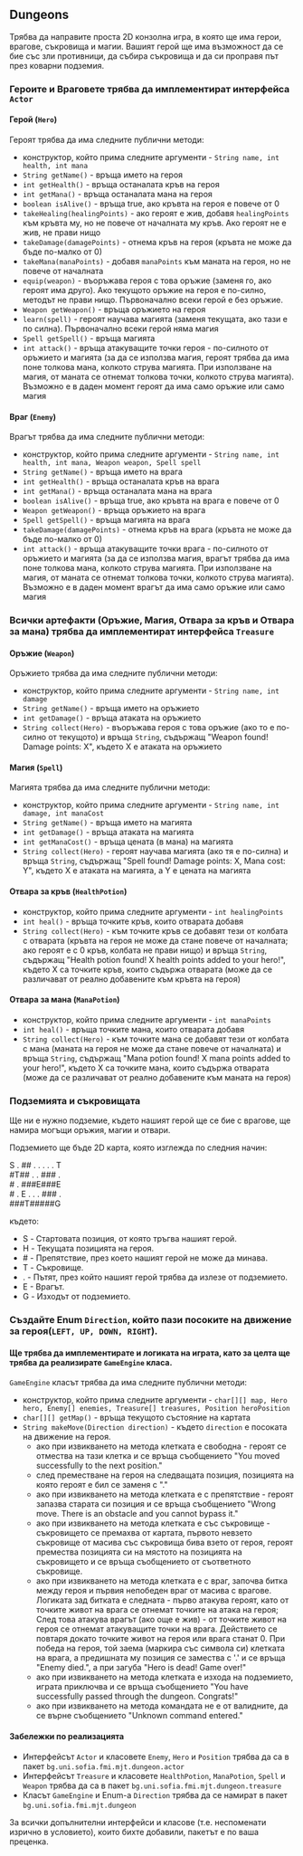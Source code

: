 ## Dungeons

Трябва да направите проста 2D конзолна игра, в която ще има герои, врагове, съкровища и магии. Вашият герой ще има възможност да се бие със зли противници, да събира съкровища и да си проправя път през коварни подземия.

### Героите и Враговете трябва да имплементират интерфейса `Actor`

#### Герой (`Hero`)

Героят трябва да има следните публични методи:

* конструктор, който прима следните аргументи - `String name, int health, int mana`
* `String getName()` - връща името на героя
* `int getHealth()` - връща останалата кръв на героя
* `int getMana()` - връща останалата мана на героя
* `boolean isAlive()` - връща true, ако кръвта на героя е повече от 0
* `takeHealing(healingPoints)` - ако героят е жив, добавя `healingPoints` към кръвта му, но не повече от началната му кръв. Ако героят не е жив, не прави нищо
* `takeDamage(damagePoints)` - отнема кръв на героя (кръвта не може да бъде по-малко от 0)
* `takeMana(manaPoints)` - добавя `manaPoints` към маната на героя, но не повече от началната
* `equip(weapon)` - въоръжава героя с това оръжие (заменя го, ако героят има друго). Ако текущото оръжие на героя е по-силно, методът не прави нищо. Първоначално всеки герой е без оръжие.
* `Weapon getWeapon()` - връща оръжието на героя
* `learn(spell)` - героят научава магията (заменя текущата, ако тази е по силна). Първоначално всеки герой няма магия
* `Spell getSpell()` - връща магията
* `int attack()` - връща атакуващите точки героя - по-силното от оръжието и магията (за да се използва магия, героят трябва да има поне толкова мана, колкото струва магията. При използване на магия, от маната се отнемат толкова точки, колкото струва магията). Възможно е в даден момент героят да има само оръжие или само магия

#### Враг (`Enemy`)

Врагът трябва да има следните публични методи:

* конструктор, който прима следните аргументи - `String name, int health, int mana, Weapon weapon, Spell spell`
* `String getName()` - връща името на врага
* `int getHealth()` - връща останалата кръв на врага
* `int getMana()` - връща останалата мана на врага
* `boolean isAlive()` - връща true, ако кръвта на врага е повече от 0
* `Weapon getWeapon()` - връща оръжието на врага
* `Spell getSpell()` - връща магията на врага
* `takeDamage(damagePoints)` - отнема кръв на врага (кръвта не може да бъде по-малко от 0)
* `int attack()` - връща атакуващите точки врага - по-силното от оръжието и магията (за да се използва магия, врагът трябва да има поне толкова мана, колкото струва магията. При използване на магия, от маната се отнемат толкова точки, колкото струва магията). Възможно е в даден момент врагът да има само оръжие или само магия

### Всички артефакти (Оръжие, Магия, Отвара за кръв и Отвара за мана) трябва да имплементират интерфейса `Treasure`

#### Оръжие (`Weapon`)

Оръжието трябва да има следните публични методи:

* конструктор, който прима следните аргументи - `String name, int damage`
* `String getName()` - връща името на оръжието
* `int getDamage()` - връща атаката на оръжието
* `String collect(Hero)` - въоръжава героя с това оръжие (ако то е по-силно от текущото) и връща `String`, съдържащ "Weapon found! Damage points: X", където X е атаката на оръжието

#### Магия (`Spell`)

Магията трябва да има следните публични методи:

* конструктор, който прима следните аргументи - `String name, int damage, int manaCost`
* `String getName()` - връща името на магията
* `int getDamage()` - връща атаката на магията
* `int getManaCost()` - връща цената (в мана) на магията
* `String collect(Hero)` - героят научава магията (ако тя е по-силна) и връща `String`, съдържащ "Spell found! Damage points: X, Mana cost: Y", където X е атаката на магията, а Y е цената на магията

#### Отвара за кръв (`HealthPotion`)

* конструктор, който прима следните аргументи - `int healingPoints`
* `int heal()` - връща точките кръв, които отварата добавя
* `String collect(Hero)` - към точките кръв се добавят тези от колбата с отварата (кръвта на героя не може да стане повече от началната; ако героят е с 0 кръв, колбата не прави нищо) и връща `String`, съдържащ "Health potion found! X health points added to your hero!", където X са точките кръв, които съдържа отварата (може да се различават от реално добавените към кръвта на героя)

#### Отвара за мана (`ManaPotion`)

* конструктор, който прима следните аргументи - `int manaPoints`
* `int heal()` - връща точките мана, които отварата добавя
* `String collect(Hero)` - към точките мана се добавят тези от колбата с мана (маната на героя не може да стане повече от началната) и връща `String`, съдържащ "Mana potion found! X mana points added to your hero!", където X са точките мана, които съдържа отварата (може да се различават от реално добавените към маната на героя)

### Подземията и съкровищата

Ще ни е нужно подземие, където нашият герой ще се бие с врагове, ще намира могъщи оръжия, магии и отвари.

Подземието ще бъде 2D карта, която изглежда по следния начин:

  S . ## . . . . . T <br/>
  \#T## . . ### .<br/>
  \# . ###E###E <br/>
  \# . E . . . ### . <br/>
  \###T#####G

където:

  * S - Стартовата позиция, от която тръгва нашият герой.
  * H - Текущата позицията на героя.
  * \# - Препятствие, през което нашият герой не може да минава.
  * T - Съкровище.
  * . - Пътят, през който нашият герой трябва да излезе от подземието.
  * Е - Врагът.
  * G - Изходът от подземието.

### Създайте Enum `Direction`, който пази посоките на движение за героя(`LEFT, UP, DOWN, RIGHT`).

#### Ще трябва да имплементирате и логиката на играта, като за целта ще трябва да реализирате `GameEngine` класа.

`GameEngine` класът трябва да има следните публични методи:

* конструктор, който прима следните аргументи - `char[][] map, Hero hero, Enemy[] enemies, Treasure[] treasures, Position heroPosition`
* `char[][] getMap()` - връща текущото състояние на картата
* `String makeMove(Direction direction)` - където `direction` е посоката на движение на героя.
  - ако при извикването на метода клетката е свободна - героят се отмества на тази клетка и се връща съобщението "You moved successfully to the next position."
  - след преместване на героя на следващата позиция, позицията на която героят е бил се заменя с "."
  - ако при извикването на метода клетката е с препятствие - героят запазва старата си позиция и се връща съобщението "Wrong move. There is an obstacle and you cannot bypass it."
  - ако при извикването на метода клетката е със съкровище - съкровището се премахва от картата, първото невзето съкровище от масива със съкровища бива взето от героя, героят премества позицията си на мястото на позицията на съкровището и се връща съобщението от съответното съкровище.
  - ако при извикването на метода клетката е с враг, започва битка между героя и първия непобеден враг от масива с врагове. Логиката зад битката е следната - първо атакува героят, като от точките живот на врага се отнемат точките на атака на героя; След това атакува врагът (ако още е жив) - от точките живот на героя се отнемат атакуващите точки на врага. Действието се повтаря докато точките живот на героя или врага станат 0. При победа на героя, той заема (маркира със символа си) клетката на врага, а предишната му позиция се замества с '.' и се връща "Enemy died.", а при загуба "Hero is dead! Game over!"
  - ако при извикването на метода клетката е изхода на подземието, играта приключва и се връща съобщението "You have successfully passed through the dungeon. Congrats!"
  - ако при извикването на метода командата не е от валидните, да се върне съобщението "Unknown command entered."

#### Забележки по реализацията

* Интерфейсът `Actor` и класовете `Enemy`, `Hero` и `Position` трябва да са в пакет `bg.uni.sofia.fmi.mjt.dungeon.actor`
* Интерфейсът `Treasure` и класовете `HealthPotion`, `ManaPotion`, `Spell` и `Weapon` трябва да са в пакет `bg.uni.sofia.fmi.mjt.dungeon.treasure`
* Класът `GameEngine` и Enum-a `Direction` трябва да се намират в пакет `bg.uni.sofia.fmi.mjt.dungeon`

За всички допълнителни интерфейси и класове (т.е. неспоменати изрично в условието), които бихте добавили, пакетът е по ваша преценка.
